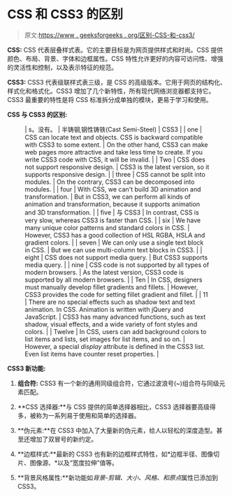 # CSS 和 CSS3 的区别

> 原文:[https://www . geeksforgeeks . org/区别-CSS-和-css3/](https://www.geeksforgeeks.org/difference-between-css-and-css3/)

**CSS:** CSS 代表层叠样式表。它的主要目标是为网页提供样式和时尚。CSS 提供颜色、布局、背景、字体和边框属性。CSS 特性允许更好的内容可访问性、增强的灵活性和控制，以及表示特征的规范。

**CSS3:** CSS3 代表级联样式表三级，是 CSS 的高级版本。它用于网页的结构化、样式化和格式化。CSS3 增加了几个新特性，所有现代网络浏览器都支持它。CSS3 最重要的特性是将 CSS 标准拆分成单独的模块，更易于学习和使用。

**CSS 与 CSS3 的区别:**

<figure class="table">

| s。没有。 | 半铸钢ˌ钢性铸铁(Cast Semi-Steel) | CSS3 |
| one | CSS can locate text and objects. CSS is backward compatible with CSS3 to some extent. | On the other hand, CSS3 can make web pages more attractive and take less time to create. If you write CSS3 code with CSS, it will be invalid. |
| Two | CSS does not support responsive design. | CSS3 is the latest version, so it supports responsive design. |
| three | CSS cannot be split into modules. | On the contrary, CSS3 can be decomposed into modules. |
| four | With CSS, we can't build 3D animation and transformation. | But in CSS3, we can perform all kinds of animation and transformation, because it supports animation and 3D transformation. |
| five | 与 CSS3 | In contrast, CSS is very slow, whereas CSS3 is faster than CSS. |
| six | We have many unique color patterns and standard colors in CSS. | However, CSS3 has a good collection of HSL RGBA, HSLA and gradient colors. |
| seven | We can only use a single text block in CSS. | But we can use multi-column text blocks in CSS3. |
| eight | CSS does not support media query. | But CSS3 supports media query. |
| nine | CSS code is not supported by all types of modern browsers. | As the latest version, CSS3 code is supported by all modern browsers. |
| Ten | In CSS, designers must manually develop fillet gradients and fillets. | However, CSS3 provides the code for setting fillet gradient and fillet. |
| 11 | There are no special effects such as shadow text and text animation. In CSS. Animation is written with jQuery and JavaScript. | CSS3 has many advanced functions, such as text shadow, visual effects, and a wide variety of font styles and colors. |
| Twelve | In CSS, users can add background colors to list items and lists, set images for list items, and so on. | However, a special *display* attribute is defined in the CSS3 list. Even list items have counter reset properties. |

</figure>

**CSS3 新功能:**

1.  **组合符:** CSS3 有一个新的通用同级组合符，它通过波浪号(~)组合符与同级元素匹配。

2.  **CSS 选择器:**与 CSS 提供的简单选择器相比，CSS3 选择器要高级得多，被称为一系列易于使用和简单的选择器。

3.  **伪元素:**在 CSS3 中加入了大量新的伪元素，给人以轻松的深度造型。甚至还增加了双冒号的新约定。

4.  **边框样式:**最新的 CSS3 也有新的边框样式特性，如*边框半径、图像切片、图像源、*以及“宽度拉伸”值等。

5.  **背景风格属性:**新功能如*背景-剪辑、大小、风格、*和*原点*属性已添加到 CSS3。
